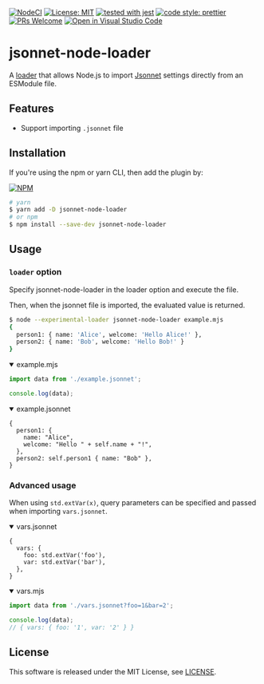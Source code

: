 [![NodeCI](https://github.com/kamiazya/jsonnet-node-loader/actions/workflows/node-ci.yaml/badge.svg)](https://github.com/kamiazya/jsonnet-node-loader/actions/workflows/node-ci.yaml)
[![License: MIT](https://img.shields.io/badge/License-MIT-yellow.svg)](https://opensource.org/licenses/MIT)
[![tested with jest](https://img.shields.io/badge/tested_with-jest-99424f.svg)](https://github.com/facebook/jest)
[![code style: prettier](https://img.shields.io/badge/code_style-prettier-ff69b4.svg)](https://github.com/prettier/prettier)
[![PRs Welcome](https://img.shields.io/badge/PRs-welcome-brightgreen.svg)](http://makeapullrequest.com)
[![Open in Visual Studio Code](https://open.vscode.dev/badges/open-in-vscode.svg)](https://open.vscode.dev/kamiazya/jsonnet-node-loader)

# jsonnet-node-loader

A [loader](https://nodejs.org/api/esm.html#loaders) that allows Node.js to import [Jsonnet](https://jsonnet.org/) settings directly from an ESModule file.

## Features

- Support importing `.jsonnet` file

## Installation

If you're using the npm or yarn CLI, then add the plugin by:


[![NPM](https://nodei.co/npm/jsonnet-node-loader.png)](https://nodei.co/npm/jsonnet-node-loader/)


```bash
# yarn
$ yarn add -D jsonnet-node-loader
# or npm
$ npm install --save-dev jsonnet-node-loader
```

## Usage

### `loader` option

Specify jsonnet-node-loader in the loader option and execute the file.

Then, when the jsonnet file is imported, the evaluated value is returned.

```bash
$ node --experimental-loader jsonnet-node-loader example.mjs
{
  person1: { name: 'Alice', welcome: 'Hello Alice!' },
  person2: { name: 'Bob', welcome: 'Hello Bob!' }
}
```

<details open>
<summary>example.mjs</summary>

```js
import data from './example.jsonnet';

console.log(data);
```
</details>

<details open>
<summary>example.jsonnet</summary>

```jsonnet
{
  person1: {
    name: "Alice",
    welcome: "Hello " + self.name + "!",
  },
  person2: self.person1 { name: "Bob" },
}
```
</details>


### Advanced usage

When using `std.extVar(x)`, query parameters can be specified and passed when importing `vars.jsonnet`.


<details open>
<summary>vars.jsonnet</summary>

```jsonnet
{
  vars: {
    foo: std.extVar('foo'),
    var: std.extVar('bar'),
  },
}
```
</details>

<details open>
<summary>vars.mjs</summary>

```js
import data from './vars.jsonnet?foo=1&bar=2';

console.log(data);
// { vars: { foo: '1', var: '2' } }
```
</details>

</details>

## License

This software is released under the MIT License, see [LICENSE](./LICENSE).
